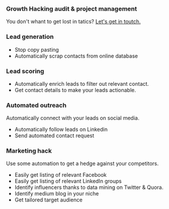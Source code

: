 ### Growth Hacking audit & project management
You don't whant to get lost in tatics? 
[Let's get in toutch.](https://www.linkedin.com/in/fabian-maume-409b1830/?locale=en_US)

### Lead generation
-  Stop copy pasting
-  Automatically scrap contacts from online database

### Lead scoring

-  Automatically enrich leads to filter out relevant contact. 
-  Get contact details to make your leads actionable.

### Automated outreach
Automatically connect with your leads on social media. 
-  Automatically follow leads on Linkedin
-  Send automated contact request

### Marketing hack
Use some automation to get a hedge against your competitors.
-  Easily get listing of relevant Facebook 
-  Easily get listing of relevant LinkedIn groups
-  Identify influencers thanks to data mining on Twitter & Quora.
-  Identify medium blog in your niche
-  Get tailored target audience
